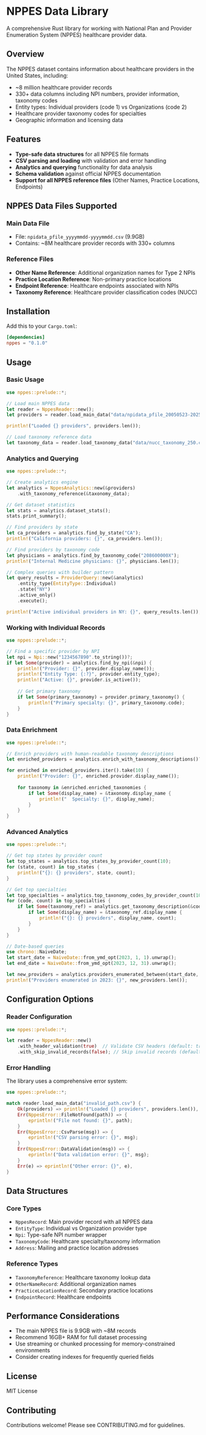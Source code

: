 # NPPES Data Library

A comprehensive Rust library for working with National Plan and Provider Enumeration System (NPPES) healthcare provider data.

## Overview

The NPPES dataset contains information about healthcare providers in the United States, including:
- ~8 million healthcare provider records
- 330+ data columns including NPI numbers, provider information, taxonomy codes
- Entity types: Individual providers (code 1) vs Organizations (code 2) 
- Healthcare provider taxonomy codes for specialties
- Geographic information and licensing data

## Features

- **Type-safe data structures** for all NPPES file formats
- **CSV parsing and loading** with validation and error handling  
- **Analytics and querying** functionality for data analysis
- **Schema validation** against official NPPES documentation
- **Support for all NPPES reference files** (Other Names, Practice Locations, Endpoints)

## NPPES Data Files Supported

### Main Data File
- File: `npidata_pfile_yyyymmdd-yyyymmdd.csv` (9.9GB)
- Contains: ~8M healthcare provider records with 330+ columns

### Reference Files
- **Other Name Reference**: Additional organization names for Type 2 NPIs
- **Practice Location Reference**: Non-primary practice locations
- **Endpoint Reference**: Healthcare endpoints associated with NPIs  
- **Taxonomy Reference**: Healthcare provider classification codes (NUCC)

## Installation

Add this to your `Cargo.toml`:

```toml
[dependencies]
nppes = "0.1.0"
```

## Usage

### Basic Usage

```rust
use nppes::prelude::*;

// Load main NPPES data
let reader = NppesReader::new();
let providers = reader.load_main_data("data/npidata_pfile_20050523-20250511.csv")?;

println!("Loaded {} providers", providers.len());

// Load taxonomy reference data
let taxonomy_data = reader.load_taxonomy_data("data/nucc_taxonomy_250.csv")?;
```

### Analytics and Querying

```rust
use nppes::prelude::*;

// Create analytics engine
let analytics = NppesAnalytics::new(&providers)
    .with_taxonomy_reference(&taxonomy_data);

// Get dataset statistics
let stats = analytics.dataset_stats();
stats.print_summary();

// Find providers by state
let ca_providers = analytics.find_by_state("CA");
println!("California providers: {}", ca_providers.len());

// Find providers by taxonomy code
let physicians = analytics.find_by_taxonomy_code("208600000X");
println!("Internal Medicine physicians: {}", physicians.len());

// Complex queries with builder pattern
let query_results = ProviderQuery::new(&analytics)
    .entity_type(EntityType::Individual)
    .state("NY")
    .active_only()
    .execute();

println!("Active individual providers in NY: {}", query_results.len());
```

### Working with Individual Records

```rust
use nppes::prelude::*;

// Find a specific provider by NPI
let npi = Npi::new("1234567890".to_string())?;
if let Some(provider) = analytics.find_by_npi(&npi) {
    println!("Provider: {}", provider.display_name());
    println!("Entity Type: {:?}", provider.entity_type);
    println!("Active: {}", provider.is_active());
    
    // Get primary taxonomy
    if let Some(primary_taxonomy) = provider.primary_taxonomy() {
        println!("Primary specialty: {}", primary_taxonomy.code);
    }
}
```

### Data Enrichment

```rust
use nppes::prelude::*;

// Enrich providers with human-readable taxonomy descriptions
let enriched_providers = analytics.enrich_with_taxonomy_descriptions()?;

for enriched in enriched_providers.iter().take(10) {
    println!("Provider: {}", enriched.provider.display_name());
    
    for taxonomy in &enriched.enriched_taxonomies {
        if let Some(display_name) = &taxonomy.display_name {
            println!("  Specialty: {}", display_name);
        }
    }
}
```

### Advanced Analytics

```rust
use nppes::prelude::*;

// Get top states by provider count
let top_states = analytics.top_states_by_provider_count(10);
for (state, count) in top_states {
    println!("{}: {} providers", state, count);
}

// Get top specialties
let top_specialties = analytics.top_taxonomy_codes_by_provider_count(10);
for (code, count) in top_specialties {
    if let Some(taxonomy_ref) = analytics.get_taxonomy_description(&code) {
        if let Some(display_name) = &taxonomy_ref.display_name {
            println!("{}: {} providers", display_name, count);
        }
    }
}

// Date-based queries
use chrono::NaiveDate;
let start_date = NaiveDate::from_ymd_opt(2023, 1, 1).unwrap();
let end_date = NaiveDate::from_ymd_opt(2023, 12, 31).unwrap();

let new_providers = analytics.providers_enumerated_between(start_date, end_date);
println!("Providers enumerated in 2023: {}", new_providers.len());
```

## Configuration Options

### Reader Configuration

```rust
use nppes::prelude::*;

let reader = NppesReader::new()
    .with_header_validation(true)  // Validate CSV headers (default: true)
    .with_skip_invalid_records(false); // Skip invalid records (default: false)
```

### Error Handling

The library uses a comprehensive error system:

```rust
use nppes::prelude::*;

match reader.load_main_data("invalid_path.csv") {
    Ok(providers) => println!("Loaded {} providers", providers.len()),
    Err(NppesError::FileNotFound(path)) => {
        eprintln!("File not found: {}", path);
    }
    Err(NppesError::CsvParse(msg)) => {
        eprintln!("CSV parsing error: {}", msg);
    }
    Err(NppesError::DataValidation(msg)) => {
        eprintln!("Data validation error: {}", msg);
    }
    Err(e) => eprintln!("Other error: {}", e),
}
```

## Data Structures

### Core Types

- `NppesRecord`: Main provider record with all NPPES data
- `EntityType`: Individual vs Organization provider type
- `Npi`: Type-safe NPI number wrapper
- `TaxonomyCode`: Healthcare specialty/taxonomy information
- `Address`: Mailing and practice location addresses

### Reference Types

- `TaxonomyReference`: Healthcare taxonomy lookup data
- `OtherNameRecord`: Additional organization names
- `PracticeLocationRecord`: Secondary practice locations  
- `EndpointRecord`: Healthcare endpoints

## Performance Considerations

- The main NPPES file is 9.9GB with ~8M records
- Recommend 16GB+ RAM for full dataset processing
- Use streaming or chunked processing for memory-constrained environments
- Consider creating indexes for frequently queried fields

## License

MIT License

## Contributing

Contributions welcome! Please see CONTRIBUTING.md for guidelines. 